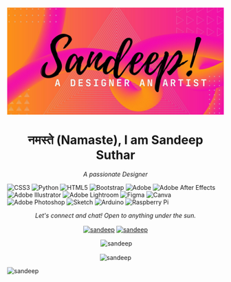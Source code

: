 <p align="center"><img src="https://github.com/sandeepsuthar992/sandeepsuthar992/blob/main/OK.jpg" width="1380px" ></p>
<h1 align="center">नमस्ते (Namaste), I am Sandeep Suthar</h1>
<p align="center">
<i>A passionate Designer</i></p>

![CSS3](https://img.shields.io/badge/css3-%231572B6.svg?style=for-the-badge&logo=css3&logoColor=white) ![Python](https://img.shields.io/badge/python-3670A0?style=for-the-badge&logo=python&logoColor=ffdd54) ![HTML5](https://img.shields.io/badge/html5-%23E34F26.svg?style=for-the-badge&logo=html5&logoColor=white) ![Bootstrap](https://img.shields.io/badge/bootstrap-%238511FA.svg?style=for-the-badge&logo=bootstrap&logoColor=white) ![Adobe](https://img.shields.io/badge/adobe-%23FF0000.svg?style=for-the-badge&logo=adobe&logoColor=white) ![Adobe After Effects](https://img.shields.io/badge/Adobe%20After%20Effects-9999FF.svg?style=for-the-badge&logo=Adobe%20After%20Effects&logoColor=white) ![Adobe Illustrator](https://img.shields.io/badge/adobe%20illustrator-%23FF9A00.svg?style=for-the-badge&logo=adobe%20illustrator&logoColor=white) ![Adobe Lightroom](https://img.shields.io/badge/Adobe%20Lightroom-31A8FF.svg?style=for-the-badge&logo=Adobe%20Lightroom&logoColor=white) ![Figma](https://img.shields.io/badge/figma-%23F24E1E.svg?style=for-the-badge&logo=figma&logoColor=white) ![Canva](https://img.shields.io/badge/Canva-%2300C4CC.svg?style=for-the-badge&logo=Canva&logoColor=white) ![Adobe Photoshop](https://img.shields.io/badge/adobe%20photoshop-%2331A8FF.svg?style=for-the-badge&logo=adobe%20photoshop&logoColor=white) ![Sketch](https://img.shields.io/badge/Sketch-FFB387?style=for-the-badge&logo=sketch&logoColor=black) ![Arduino](https://img.shields.io/badge/-Arduino-00979D?style=for-the-badge&logo=Arduino&logoColor=white) ![Raspberry Pi](https://img.shields.io/badge/-RaspberryPi-C51A4A?style=for-the-badge&logo=Raspberry-Pi)

<p align="center">
<i>Let's connect and chat! Open to anything under the sun.</i><br>
<p align="center">
<a href="https://linkedin.com/in/sandeep-suthar-3a1822257" target="blank"><img align="center" src="https://raw.githubusercontent.com/rahuldkjain/github-profile-readme-generator/master/src/images/icons/Social/linked-in-alt.svg" alt="sandeep" height="30" width="40" /></a>
<a href="https://instagram.com/artistsandeep" target="blank"><img align="center" src="https://raw.githubusercontent.com/rahuldkjain/github-profile-readme-generator/master/src/images/icons/Social/instagram.svg" alt="sandeep" height="30" width="40" /></a>
</p>

<p align="center">&nbsp;<img align="center" src="https://github-readme-stats.vercel.app/api?username=sandeepsuthar992&theme=shades-of-purple&hide_border=false&include_all_commits=false&count_private=false" alt="sandeep" /></p>
<p align="center"><img align="center" src="https://github-readme-streak-stats.herokuapp.com/?user=sandeepsuthar992&theme=shades-of-purple&hide_border=false" alt="sandeep" /></p>

<p align="left"> <img src="https://komarev.com/ghpvc/?username=sandeepsuthar992&label=Profile%20views&color=0e75b6&style=flat" alt="sandeep" /> <p><a
